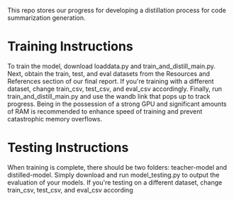 This repo stores our progress for developing a distillation process for code summarization generation.

# Training Instructions
To train the model, download loaddata.py and train_and_distill_main.py. Next, obtain the train, test, and eval datasets from the Resources and References section of our final report.
If you're training with a different dataset, change train_csv, test_csv, and eval_csv accordingly.
Finally, run train_and_distill_main.py and use the wandb link that pops up to track progress.
Being in the possession of a strong GPU and significant amounts of RAM is recommended to enhance speed of training and prevent catastrophic memory overflows.

# Testing Instructions
When training is complete, there should be two folders: teacher-model and distilled-model.
Simply download and run model_testing.py to output the evaluation of your models.
If you're testing on a different dataset, change train_csv, test_csv, and eval_csv according
